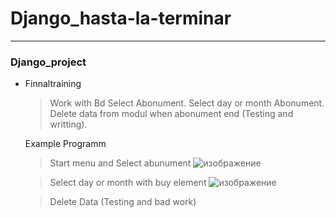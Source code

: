# Django_hasta-la-terminar

--------------------------------------

<h3> Django_project </h3>

- Finnaltraining

    > Work with Bd
      Select Abonument.
      Select day or month Abonument.
      Delete data from modul when abonument end (Testing and writting).
    
    Example Programm
    
    > Start menu and Select abunument
    ![изображение](https://user-images.githubusercontent.com/117630396/213970554-3b9025cf-375b-4243-a04b-0c73c4521be9.png)

    > Select day or month with buy element
    ![изображение](https://user-images.githubusercontent.com/117630396/213970779-c4a8ef0b-7e4b-4bd6-9645-fa819c0c8e0f.png)
    
    >Delete Data (Testing and bad work)
    
